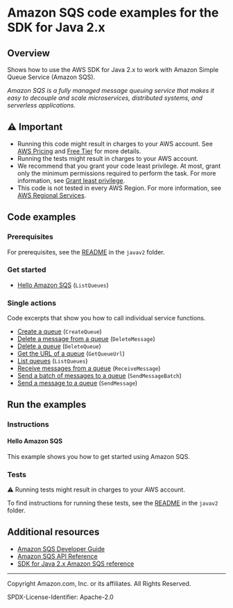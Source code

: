<!--Generated by WRITEME on 2023-09-12 00:35:10.218650 (UTC)-->
# Amazon SQS code examples for the SDK for Java 2.x

## Overview

Shows how to use the AWS SDK for Java 2.x to work with Amazon Simple Queue Service (Amazon SQS).

<!--custom.overview.start-->
<!--custom.overview.end-->

*Amazon SQS is a fully managed message queuing service that makes it easy to decouple and scale microservices, distributed systems, and serverless applications.*

## ⚠ Important

* Running this code might result in charges to your AWS account. See [AWS Pricing](https://aws.amazon.com/pricing/?aws-products-pricing.sort-by=item.additionalFields.productNameLowercase&aws-products-pricing.sort-order=asc&awsf.Free%20Tier%20Type=*all&awsf.tech-category=*all) and [Free Tier](https://aws.amazon.com/free/?all-free-tier.sort-by=item.additionalFields.SortRank&all-free-tier.sort-order=asc&awsf.Free%20Tier%20Types=*all&awsf.Free%20Tier%20Categories=*all) for more details.
* Running the tests might result in charges to your AWS account.
* We recommend that you grant your code least privilege. At most, grant only the minimum permissions required to perform the task. For more information, see [Grant least privilege](https://docs.aws.amazon.com/IAM/latest/UserGuide/best-practices.html#grant-least-privilege).
* This code is not tested in every AWS Region. For more information, see [AWS Regional Services](https://aws.amazon.com/about-aws/global-infrastructure/regional-product-services).

<!--custom.important.start-->
<!--custom.important.end-->

## Code examples

### Prerequisites

For prerequisites, see the [README](../../README.md#Prerequisites) in the `javav2` folder.


<!--custom.prerequisites.start-->
<!--custom.prerequisites.end-->


### Get started

* [Hello Amazon SQS](src/main/java/com/example/sqs/HelloSQS.java#L10) (`ListQueues`)

### Single actions

Code excerpts that show you how to call individual service functions.

* [Create a queue](src/main/java/com/example/sqs/SQSExample.java#L60) (`CreateQueue`)
* [Delete a message from a queue](src/main/java/com/example/sqs/SQSExample.java#L197) (`DeleteMessage`)
* [Delete a queue](src/main/java/com/example/sqs/DeleteQueue.java#L12) (`DeleteQueue`)
* [Get the URL of a queue](src/main/java/com/example/sqs/SQSExample.java#L76) (`GetQueueUrl`)
* [List queues](src/main/java/com/example/sqs/SQSExample.java#L91) (`ListQueues`)
* [Receive messages from a queue](src/main/java/com/example/sqs/SQSExample.java#L160) (`ReceiveMessage`)
* [Send a batch of messages to a queue](src/main/java/com/example/sqs/SQSExample.java#L141) (`SendMessageBatch`)
* [Send a message to a queue](src/main/java/com/example/sqs/SendMessages.java#L55) (`SendMessage`)

## Run the examples

### Instructions


<!--custom.instructions.start-->
<!--custom.instructions.end-->

#### Hello Amazon SQS

This example shows you how to get started using Amazon SQS.



### Tests

⚠ Running tests might result in charges to your AWS account.


To find instructions for running these tests, see the [README](../../README.md#Tests)
in the `javav2` folder.



<!--custom.tests.start-->
<!--custom.tests.end-->

## Additional resources

* [Amazon SQS Developer Guide](https://docs.aws.amazon.com/AWSSimpleQueueService/latest/SQSDeveloperGuide/welcome.html)
* [Amazon SQS API Reference](https://docs.aws.amazon.com/AWSSimpleQueueService/latest/APIReference/Welcome.html)
* [SDK for Java 2.x Amazon SQS reference](https://sdk.amazonaws.com/java/api/latest/software/amazon/awssdk/services/sqs/package-summary.html)

<!--custom.resources.start-->
<!--custom.resources.end-->

---

Copyright Amazon.com, Inc. or its affiliates. All Rights Reserved.

SPDX-License-Identifier: Apache-2.0
